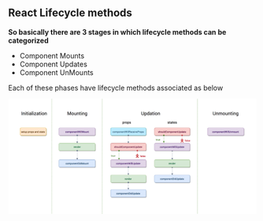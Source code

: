 ## React Lifecycle methods

**So basically there are 3 stages in which lifecycle methods can be categorized**
* Component Mounts
* Component Updates
* Component UnMounts

Each of these phases have lifecycle methods associated as below

![Component Life Cycle](https://github.com/deepakmotlani/Notes/blob/master/Front-End/React/lifecycle.png)